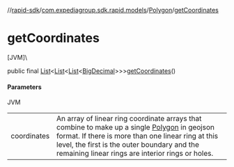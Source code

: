 //[rapid-sdk](../../../index.md)/[com.expediagroup.sdk.rapid.models](../index.md)/[Polygon](index.md)/[getCoordinates](get-coordinates.md)

# getCoordinates

[JVM]\

public final [List](https://docs.oracle.com/javase/8/docs/api/java/util/List.html)&lt;[List](https://docs.oracle.com/javase/8/docs/api/java/util/List.html)&lt;[List](https://docs.oracle.com/javase/8/docs/api/java/util/List.html)&lt;[BigDecimal](https://docs.oracle.com/javase/8/docs/api/java/math/BigDecimal.html)&gt;&gt;&gt;[getCoordinates](get-coordinates.md)()

#### Parameters

JVM

| | |
|---|---|
| coordinates | An array of linear ring coordinate arrays that combine to make up a single [Polygon](https://www.rfc-editor.org/rfc/rfc7946#section-3.1.6) in geojson format. If there is more than one linear ring at this level, the first is the outer boundary and the remaining linear rings are interior rings or holes. |
